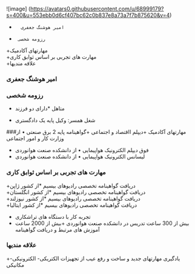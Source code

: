 ![image] (https://avatars0.githubusercontent.com/u/68999179?s=400&u=553ebb0d6cf407bc62c0b837e8a73a7f7b875620&v=4)
+       امیر هوشنگ جعفری
+      رزومه شخصی      
+مهارتهای آکادمیک      
+مهارت های تجربی بر اساس ثوابق کاری     
+علاقه مندیها     

###  امیر هوشنگ جعفری 
###   رزومه شخصی
+  متاهل
*دارای دو فرزند 
* شغل همسر: وکیل پایه یک دادگستری

###مهارتهای آکادمیک
+دیپلم ااقتصاد و اجتماعی
+گواهینامه پایه 2 برق صنعتی
•	از وزارت کار و امور اجتماعی
+ فوق دیپلم الکترونیک هواپیمایی
•	از دانشکده صنعت هوانوردی
+ لیسانس الکترونیک هواپیمایی
•	از دانشکده صنعت هوانوردی

### مهارت های تجربی بر اساس ثوابق کاری
+دریافت گواهینامه تخصصی رادیوهای بیسیم
*از کشور ژاپن   
+دریافت گواهینامه تخصصی رادیوهای بیسیم
*از کشور انگلستان   
+دریافت گواهینامه تخصصی رادیوهای بیسیم
*از کشور نیوزلند   
+دریافت گواهینامه تخصصی رادیوهای بیسیم
*از کشور ایتالیا   
+ تجربه کار با دستگاه های تراشکاری
+ بیش از 300 ساعت تدریس در دانشکده صنعت هوانوردی
+بیش از 2000 ساعت آموزش های مرتبط و دریافت گواهینامه
  
###  علاقه مندیها

+یادگیری مهارتهای جدید و ساخت و رفع عیب از تجهیزات الکتریکی- الکترونیکی- مکانیکی 

  
